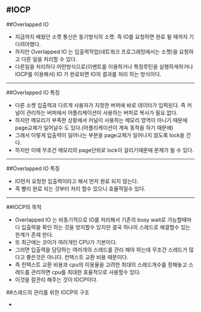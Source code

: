 
#IOCP
---
##Overlapped IO 

* 지금까지 배웠던 소켓 통신은 동기방식의 소켓. 즉 IO를 요청하면 완료 될 때까지 기다려야했다.
* 하지만 Overlapped IO 는 입출력작업(네트워크 프로그래밍에서는 소켓)을 요청하고 다른 일을 처리할 수 있다. 
* 다른일을 처리하다 어떤방식으로(이벤트를 이용하거나 특정루틴을 실행하게하거나 IOCP를 이용해서) IO 가 완료되면 IO의 결과를 처리 하는 방식이다.

---
##Overlapped IO 특징

* 다른 소켓 입출력과 다르게 사용자가 지정한 버퍼에 바로 데이터가 입력된다. 즉 커널이 관리하는 버퍼에서 어플리케이션이 사용하는 버퍼로 복사가 필요 없다.
* 하지만 메모리가 부족한 상황에서 커널이 사용하는 메모리 영역이 아니기 때문에 page교체가 일어날수 도 있다.(어플리케이션이 계속 동작을 하기 때문에)
* 그래서 이렇게 입출력이 일어나는 부분을 page교체가 일어나지 않도록 lock을 건다.
* 하지만 이때 무조건 메모리의 page단위로 lock이 걸리기때문에 문제가 될 수 있다.

---
##Overlapped IO 특징

* IO먼저 요청한 입출력이라고 해서 먼저 완료 되지 않는다.
* 즉 빨리 완료 되는 것부터 처리 할수 있으니 효율적일수 있다.

---

##IOCP의 목적

* Overlapped IO 는 비동기적으로 IO를 처리해서 기존의 busy wait로 가능할때마다 입출력을 확인 하는 것을 방지할수 있지만 결국 하나의 스레드로 해결할수 있는 한계가 존재 한다.
* 또 최근에는 코어가 여러개인 CPU가 기본이다.
* 그러면 입출력을 담당하는 여러개의 스레드를 관리 해야 하는데 무조건 스레드가 많다고 좋은것은 아니다. 컨텍스트 교환 비용 때문이다.
* 즉 컨텍스트 교환 비용과 cpu의 이용율을 고려한 최대의 스레드개수를 정해놓고 스레드를 관리하면 cpu를 최대한 효율적으로 사용할수 있다.
* 이것을 잘관리 해주는 것이 IOCP이다.

##스레드의 관리를 위한 IOCP의 구조

* 
